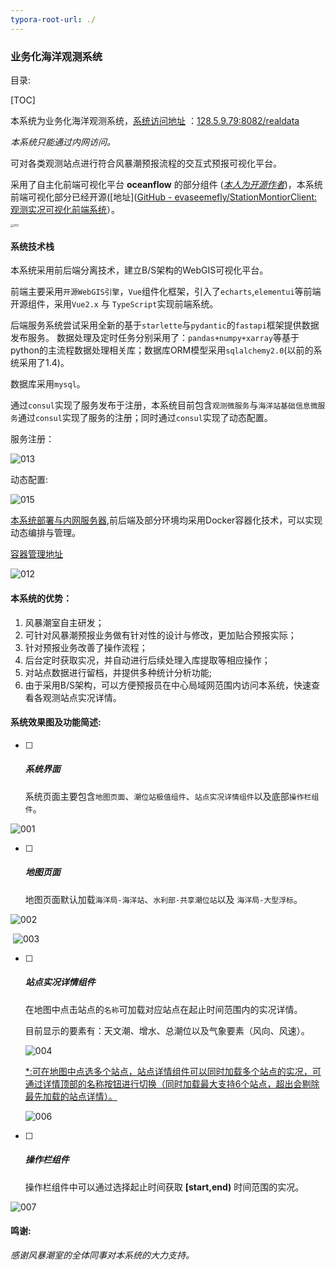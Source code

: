 ```yaml
---
typora-root-url: ./
---
```


### **业务化海洋观测系统**



目录:

[TOC]



本系统为业务化海洋观测系统，[系统访问地址](128.5.9.79:8082/realdata) ：<u>128.5.9.79:8082/realdata</u>

*本系统只能通过内网访问。*

可对各类观测站点进行符合风暴潮预报流程的交互式预报可视化平台。

采用了自主化前端可视化平台 **oceanflow**  的部分组件 (*[本人为开源作者](https://github.com/evaseemefly)*)，本系统前端可视化部分已经开源([地址]([GitHub - evaseemefly/StationMontiorClient: 观测实况可视化前端系统](https://github.com/evaseemefly/StationMontiorClient)）。

<img src="/docs/imgs/icons/of_earth_bold.png" alt="001" style="zoom:33%;" />



#### **系统技术栈**

本系统采用前后端分离技术，建立B/S架构的WebGIS可视化平台。

前端主要采用`开源WebGIS引擎`，`Vue`组件化框架，引入了`echarts`,`elementui`等前端开源组件，采用`Vue2.x` 与 `TypeScript`实现前端系统。

后端服务系统尝试采用全新的基于`starlette`与`pydantic`的`fastapi`框架提供数据发布服务。
数据处理及定时任务分别采用了：`pandas+numpy+xarray`等基于python的主流程数据处理相关库；数据库ORM模型采用`sqlalchemy2.0`(以前的系统采用了1.4)。

数据库采用`mysql`。

通过`consul`实现了服务发布于注册，本系统目前包含`观测微服务`与`海洋站基础信息微服务`通过`consul`实现了服务的注册；同时通过`consul`实现了动态配置。

服务注册：

![013](/docs/imgs/13.png)

动态配置:

![015](/docs/imgs/15.png)

[本系统部署与内网服务器](128.5.9.79 ),前后端及部分环境均采用Docker容器化技术，可以实现动态编排与管理。

[容器管理地址](128.5.9:9000)

![012](/docs/imgs/12.png)



#### **本系统的优势：**

1. 风暴潮室自主研发；
2. 可针对风暴潮预报业务做有针对性的设计与修改，更加贴合预报实际；
3. 针对预报业务改善了操作流程；
4. 后台定时获取实况，并自动进行后续处理入库提取等相应操作；
5. 对站点数据进行留档，并提供多种统计分析功能;
6. 由于采用B/S架构，可以方便预报员在中心局域网范围内访问本系统，快速查看各观测站点实况详情。

#### **系统效果图及功能简述:**

- [ ] ##### 系统界面

  系统页面主要包含`地图页面`、`潮位站极值组件`、`站点实况详情组件`以及底部`操作栏组件`。

![001](/docs/imgs/03.png)

- [ ] ##### 地图页面

  地图页面默认加载`海洋局-海洋站`、`水利部-共享潮位站`以及 `海洋局-大型浮标`。

![002](/docs/imgs/04.png)

​		![003](/docs/imgs/05.png)

- [ ] ##### 站点实况详情组件

  在地图中点击站点的`名称`可加载对应站点在起止时间范围内的实况详情。

  目前显示的要素有：天文潮、增水、总潮位以及气象要素（风向、风速）。

  ![004](/docs/imgs/09.png)

  <u>*:可在地图中点选多个站点，站点详情组件可以同时加载多个站点的实况，可通过详情顶部的名称按钮进行切换（同时加载最大支持6个站点，超出会剔除最先加载的站点详情）。</u>

  ![006](/docs/imgs/11.png)

- [ ] ##### 操作栏组件

  操作栏组件中可以通过选择起止时间获取 **[start,end)** 时间范围的实况。


![007](/docs/imgs/07.png)



#### 鸣谢:

*感谢风暴潮室的全体同事对本系统的大力支持。*